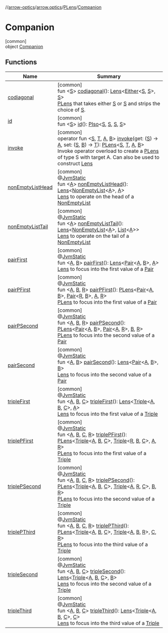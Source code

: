 //[arrow-optics](../../../../index.md)/[arrow.optics](../../index.md)/[PLens](../index.md)/[Companion](index.md)

# Companion

[common]\
object [Companion](index.md)

## Functions

| Name | Summary |
|---|---|
| [codiagonal](codiagonal.md) | [common]<br>fun &lt;[S](codiagonal.md)&gt; [codiagonal](codiagonal.md)(): [Lens](../../index.md#-141055921%2FClasslikes%2F-617900156)&lt;[Either](../../../../../arrow-core/arrow-core/arrow.core/-either/index.md)&lt;[S](codiagonal.md), [S](codiagonal.md)&gt;, [S](codiagonal.md)&gt;<br>[PLens](../index.md) that takes either [S](codiagonal.md) or [S](codiagonal.md) and strips the choice of [S](codiagonal.md). |
| [id](id.md) | [common]<br>fun &lt;[S](id.md)&gt; [id](id.md)(): [PIso](../../-p-iso/index.md)&lt;[S](id.md), [S](id.md), [S](id.md), [S](id.md)&gt; |
| [invoke](invoke.md) | [common]<br>operator fun &lt;[S](invoke.md), [T](invoke.md), [A](invoke.md), [B](invoke.md)&gt; [invoke](invoke.md)(get: ([S](invoke.md)) -&gt; [A](invoke.md), set: ([S](invoke.md), [B](invoke.md)) -&gt; [T](invoke.md)): [PLens](../index.md)&lt;[S](invoke.md), [T](invoke.md), [A](invoke.md), [B](invoke.md)&gt;<br>Invoke operator overload to create a [PLens](../index.md) of type S with target A. Can also be used to construct [Lens](../../index.md#-141055921%2FClasslikes%2F-617900156) |
| [nonEmptyListHead](non-empty-list-head.md) | [common]<br>@[JvmStatic](https://kotlinlang.org/api/latest/jvm/stdlib/kotlin.jvm/-jvm-static/index.html)<br>fun &lt;[A](non-empty-list-head.md)&gt; [nonEmptyListHead](non-empty-list-head.md)(): [Lens](../../index.md#-141055921%2FClasslikes%2F-617900156)&lt;[NonEmptyList](../../../../../arrow-core/arrow-core/arrow.core/-non-empty-list/index.md)&lt;[A](non-empty-list-head.md)&gt;, [A](non-empty-list-head.md)&gt;<br>[Lens](../../index.md#-141055921%2FClasslikes%2F-617900156) to operate on the head of a [NonEmptyList](../../../../../arrow-core/arrow-core/arrow.core/-non-empty-list/index.md) |
| [nonEmptyListTail](non-empty-list-tail.md) | [common]<br>@[JvmStatic](https://kotlinlang.org/api/latest/jvm/stdlib/kotlin.jvm/-jvm-static/index.html)<br>fun &lt;[A](non-empty-list-tail.md)&gt; [nonEmptyListTail](non-empty-list-tail.md)(): [Lens](../../index.md#-141055921%2FClasslikes%2F-617900156)&lt;[NonEmptyList](../../../../../arrow-core/arrow-core/arrow.core/-non-empty-list/index.md)&lt;[A](non-empty-list-tail.md)&gt;, [List](https://kotlinlang.org/api/latest/jvm/stdlib/kotlin.collections/-list/index.html)&lt;[A](non-empty-list-tail.md)&gt;&gt;<br>[Lens](../../index.md#-141055921%2FClasslikes%2F-617900156) to operate on the tail of a [NonEmptyList](../../../../../arrow-core/arrow-core/arrow.core/-non-empty-list/index.md) |
| [pairFirst](pair-first.md) | [common]<br>@[JvmStatic](https://kotlinlang.org/api/latest/jvm/stdlib/kotlin.jvm/-jvm-static/index.html)<br>fun &lt;[A](pair-first.md), [B](pair-first.md)&gt; [pairFirst](pair-first.md)(): [Lens](../../index.md#-141055921%2FClasslikes%2F-617900156)&lt;[Pair](https://kotlinlang.org/api/latest/jvm/stdlib/kotlin/-pair/index.html)&lt;[A](pair-first.md), [B](pair-first.md)&gt;, [A](pair-first.md)&gt;<br>[Lens](../../index.md#-141055921%2FClasslikes%2F-617900156) to focus into the first value of a [Pair](https://kotlinlang.org/api/latest/jvm/stdlib/kotlin/-pair/index.html) |
| [pairPFirst](pair-p-first.md) | [common]<br>@[JvmStatic](https://kotlinlang.org/api/latest/jvm/stdlib/kotlin.jvm/-jvm-static/index.html)<br>fun &lt;[A](pair-p-first.md), [B](pair-p-first.md), [R](pair-p-first.md)&gt; [pairPFirst](pair-p-first.md)(): [PLens](../index.md)&lt;[Pair](https://kotlinlang.org/api/latest/jvm/stdlib/kotlin/-pair/index.html)&lt;[A](pair-p-first.md), [B](pair-p-first.md)&gt;, [Pair](https://kotlinlang.org/api/latest/jvm/stdlib/kotlin/-pair/index.html)&lt;[R](pair-p-first.md), [B](pair-p-first.md)&gt;, [A](pair-p-first.md), [R](pair-p-first.md)&gt;<br>[PLens](../index.md) to focus into the first value of a [Pair](https://kotlinlang.org/api/latest/jvm/stdlib/kotlin/-pair/index.html) |
| [pairPSecond](pair-p-second.md) | [common]<br>@[JvmStatic](https://kotlinlang.org/api/latest/jvm/stdlib/kotlin.jvm/-jvm-static/index.html)<br>fun &lt;[A](pair-p-second.md), [B](pair-p-second.md), [R](pair-p-second.md)&gt; [pairPSecond](pair-p-second.md)(): [PLens](../index.md)&lt;[Pair](https://kotlinlang.org/api/latest/jvm/stdlib/kotlin/-pair/index.html)&lt;[A](pair-p-second.md), [B](pair-p-second.md)&gt;, [Pair](https://kotlinlang.org/api/latest/jvm/stdlib/kotlin/-pair/index.html)&lt;[A](pair-p-second.md), [R](pair-p-second.md)&gt;, [B](pair-p-second.md), [R](pair-p-second.md)&gt;<br>[PLens](../index.md) to focus into the second value of a [Pair](https://kotlinlang.org/api/latest/jvm/stdlib/kotlin/-pair/index.html) |
| [pairSecond](pair-second.md) | [common]<br>@[JvmStatic](https://kotlinlang.org/api/latest/jvm/stdlib/kotlin.jvm/-jvm-static/index.html)<br>fun &lt;[A](pair-second.md), [B](pair-second.md)&gt; [pairSecond](pair-second.md)(): [Lens](../../index.md#-141055921%2FClasslikes%2F-617900156)&lt;[Pair](https://kotlinlang.org/api/latest/jvm/stdlib/kotlin/-pair/index.html)&lt;[A](pair-second.md), [B](pair-second.md)&gt;, [B](pair-second.md)&gt;<br>[Lens](../../index.md#-141055921%2FClasslikes%2F-617900156) to focus into the second value of a [Pair](https://kotlinlang.org/api/latest/jvm/stdlib/kotlin/-pair/index.html) |
| [tripleFirst](triple-first.md) | [common]<br>@[JvmStatic](https://kotlinlang.org/api/latest/jvm/stdlib/kotlin.jvm/-jvm-static/index.html)<br>fun &lt;[A](triple-first.md), [B](triple-first.md), [C](triple-first.md)&gt; [tripleFirst](triple-first.md)(): [Lens](../../index.md#-141055921%2FClasslikes%2F-617900156)&lt;[Triple](https://kotlinlang.org/api/latest/jvm/stdlib/kotlin/-triple/index.html)&lt;[A](triple-first.md), [B](triple-first.md), [C](triple-first.md)&gt;, [A](triple-first.md)&gt;<br>[Lens](../../index.md#-141055921%2FClasslikes%2F-617900156) to focus into the first value of a [Triple](https://kotlinlang.org/api/latest/jvm/stdlib/kotlin/-triple/index.html) |
| [triplePFirst](triple-p-first.md) | [common]<br>@[JvmStatic](https://kotlinlang.org/api/latest/jvm/stdlib/kotlin.jvm/-jvm-static/index.html)<br>fun &lt;[A](triple-p-first.md), [B](triple-p-first.md), [C](triple-p-first.md), [R](triple-p-first.md)&gt; [triplePFirst](triple-p-first.md)(): [PLens](../index.md)&lt;[Triple](https://kotlinlang.org/api/latest/jvm/stdlib/kotlin/-triple/index.html)&lt;[A](triple-p-first.md), [B](triple-p-first.md), [C](triple-p-first.md)&gt;, [Triple](https://kotlinlang.org/api/latest/jvm/stdlib/kotlin/-triple/index.html)&lt;[R](triple-p-first.md), [B](triple-p-first.md), [C](triple-p-first.md)&gt;, [A](triple-p-first.md), [R](triple-p-first.md)&gt;<br>[PLens](../index.md) to focus into the first value of a [Triple](https://kotlinlang.org/api/latest/jvm/stdlib/kotlin/-triple/index.html) |
| [triplePSecond](triple-p-second.md) | [common]<br>@[JvmStatic](https://kotlinlang.org/api/latest/jvm/stdlib/kotlin.jvm/-jvm-static/index.html)<br>fun &lt;[A](triple-p-second.md), [B](triple-p-second.md), [C](triple-p-second.md), [R](triple-p-second.md)&gt; [triplePSecond](triple-p-second.md)(): [PLens](../index.md)&lt;[Triple](https://kotlinlang.org/api/latest/jvm/stdlib/kotlin/-triple/index.html)&lt;[A](triple-p-second.md), [B](triple-p-second.md), [C](triple-p-second.md)&gt;, [Triple](https://kotlinlang.org/api/latest/jvm/stdlib/kotlin/-triple/index.html)&lt;[A](triple-p-second.md), [R](triple-p-second.md), [C](triple-p-second.md)&gt;, [B](triple-p-second.md), [R](triple-p-second.md)&gt;<br>[PLens](../index.md) to focus into the second value of a [Triple](https://kotlinlang.org/api/latest/jvm/stdlib/kotlin/-triple/index.html) |
| [triplePThird](triple-p-third.md) | [common]<br>@[JvmStatic](https://kotlinlang.org/api/latest/jvm/stdlib/kotlin.jvm/-jvm-static/index.html)<br>fun &lt;[A](triple-p-third.md), [B](triple-p-third.md), [C](triple-p-third.md), [R](triple-p-third.md)&gt; [triplePThird](triple-p-third.md)(): [PLens](../index.md)&lt;[Triple](https://kotlinlang.org/api/latest/jvm/stdlib/kotlin/-triple/index.html)&lt;[A](triple-p-third.md), [B](triple-p-third.md), [C](triple-p-third.md)&gt;, [Triple](https://kotlinlang.org/api/latest/jvm/stdlib/kotlin/-triple/index.html)&lt;[A](triple-p-third.md), [B](triple-p-third.md), [R](triple-p-third.md)&gt;, [C](triple-p-third.md), [R](triple-p-third.md)&gt;<br>[PLens](../index.md) to focus into the third value of a [Triple](https://kotlinlang.org/api/latest/jvm/stdlib/kotlin/-triple/index.html) |
| [tripleSecond](triple-second.md) | [common]<br>@[JvmStatic](https://kotlinlang.org/api/latest/jvm/stdlib/kotlin.jvm/-jvm-static/index.html)<br>fun &lt;[A](triple-second.md), [B](triple-second.md), [C](triple-second.md)&gt; [tripleSecond](triple-second.md)(): [Lens](../../index.md#-141055921%2FClasslikes%2F-617900156)&lt;[Triple](https://kotlinlang.org/api/latest/jvm/stdlib/kotlin/-triple/index.html)&lt;[A](triple-second.md), [B](triple-second.md), [C](triple-second.md)&gt;, [B](triple-second.md)&gt;<br>[Lens](../../index.md#-141055921%2FClasslikes%2F-617900156) to focus into the second value of a [Triple](https://kotlinlang.org/api/latest/jvm/stdlib/kotlin/-triple/index.html) |
| [tripleThird](triple-third.md) | [common]<br>@[JvmStatic](https://kotlinlang.org/api/latest/jvm/stdlib/kotlin.jvm/-jvm-static/index.html)<br>fun &lt;[A](triple-third.md), [B](triple-third.md), [C](triple-third.md)&gt; [tripleThird](triple-third.md)(): [Lens](../../index.md#-141055921%2FClasslikes%2F-617900156)&lt;[Triple](https://kotlinlang.org/api/latest/jvm/stdlib/kotlin/-triple/index.html)&lt;[A](triple-third.md), [B](triple-third.md), [C](triple-third.md)&gt;, [C](triple-third.md)&gt;<br>[Lens](../../index.md#-141055921%2FClasslikes%2F-617900156) to focus into the third value of a [Triple](https://kotlinlang.org/api/latest/jvm/stdlib/kotlin/-triple/index.html) |
